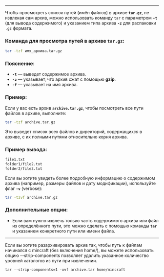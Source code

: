 
---

Чтобы просмотреть список путей (имён файлов) в архиве **`tar.gz`**, не извлекая сам архив, можно использовать команду `tar` с параметром **`-t`** (для вывода содержимого) и указанием типа архива **`-z`** для распаковки `.gz` формата.

### Команда для просмотра путей в архиве **`tar.gz`**:

```bash
tar -tzf имя_архива.tar.gz
```

### Пояснение:

- **`-t`** — выведет содержимое архива.
- **`-z`** — указывает, что архив сжат с помощью **gzip**.
- **`-f`** — указывает на имя архива.

### Пример:

Если у вас есть архив **`archive.tar.gz`**, чтобы посмотреть все пути файлов в архиве, выполните:

```bash
tar -tzf archive.tar.gz
```

Это выведет список всех файлов и директорий, содержащихся в архиве, с их полными путями относительно корня архива.

### Пример вывода:

```bash
file1.txt
folder1/file2.txt
folder2/file3.txt
```

Если вы хотите увидеть более подробную информацию о содержимом архива (например, размеры файлов и дату модификации), используйте флаг **`-v`** (verbose):

```bash
tar -tzvf archive.tar.gz
```

### Дополнительные опции:

- Если вам нужно извлечь только часть содержимого архива или файл из определённого пути, это можно сделать с помощью команды **`tar`** и указанием конкретного пути или имени файла.

---

Если вы хотите разархивировать архив так, чтобы путь к файлам начинался с mincraft (без включения home/), вы можете использовать опцию --strip-components позволяет удалить указанное количество уровней каталогов из пути при извлечении.

```
tar --strip-components=1 -xvf archive.tar home/mincraft
```

